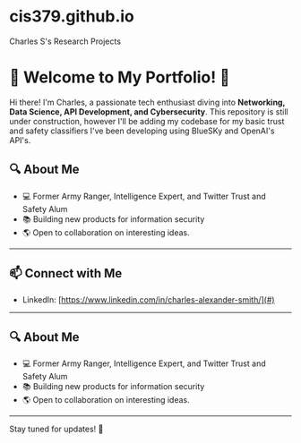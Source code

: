 # cis379.github.io

Charles S's Research Projects

# 🌟 Welcome to My Portfolio! 🌟

Hi there! I'm Charles, a passionate tech enthusiast diving into **Networking, Data Science, API Development, and Cybersecurity**. This repository is still under construction, however I'll be adding my codebase for my basic trust and safety classifiers I've been developing using BlueSKy and OpenAI's API's.  

## 🔍 About Me
- 💻 Former Army Ranger, Intelligence Expert, and Twitter Trust and Safety Alum
- 📚 Building new products for information security
- 🌎 Open to collaboration on interesting ideas.

---

## 📫 Connect with Me
- LinkedIn: [https://www.linkedin.com/in/charles-alexander-smith/](#)

---

## 🔍 About Me
- 💻 Former Army Ranger, Intelligence Expert, and Twitter Trust and Safety Alum
- 📚 Building new products for information security
- 🌎 Open to collaboration on interesting ideas.

---

Stay tuned for updates! 🚀

